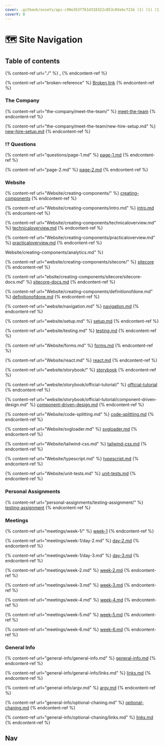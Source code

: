 ```yaml
---
cover: .gitbook/assets/api-c99e353f761d318322c853c03ebcf21b (1) (1) (1).gif
coverY: 0
---
```


# 🗺 Site Navigation

## Table of contents

{% content-ref url="./" %}
[.](./)
{% endcontent-ref %}

{% content-ref url="broken-reference" %}
[Broken link](broken-reference)
{% endcontent-ref %}

### The Company

{% content-ref url="the-company/meet-the-team/" %}
[meet-the-team](the-company/meet-the-team/)
{% endcontent-ref %}

{% content-ref url="the-company/meet-the-team/new-hire-setup.md" %}
[new-hire-setup.md](the-company/meet-the-team/new-hire-setup.md)
{% endcontent-ref %}

### ⁉ Questions

{% content-ref url="questions/page-1.md" %}
[page-1.md](questions/page-1.md)
{% endcontent-ref %}

{% content-ref url="page-2.md" %}
[page-2.md](page-2.md)
{% endcontent-ref %}

### Website

{% content-ref url="Website/creating-components/" %}
[creating-components](Website/creating-components/)
{% endcontent-ref %}

{% content-ref url="Website/creating-components/intro.md" %}
[intro.md](Website/creating-components/intro.md)
{% endcontent-ref %}

{% content-ref url="Website/creating-components/technicaloverview.md" %}
[technicaloverview.md](Website/creating-components/technicaloverview.md)
{% endcontent-ref %}

{% content-ref url="Website/creating-components/practicaloverview.md" %}
[practicaloverview.md](Website/creating-components/practicaloverview.md)
{% endcontent-ref %}

Website/creating-components/analytics.md" %}

{% content-ref url="website/creating-components/sitecore/" %}
[sitecore](website/creating-components/sitecore/)
{% endcontent-ref %}

{% content-ref url="ebsite/creating-components/sitecore/sitecore-docs.md" %}
[sitecore-docs.md](ebsite/creating-components/sitecore/sitecore-docs.md)
{% endcontent-ref %}

{% content-ref url="Website/creating-components/definitionofdone.md" %}
[definitionofdone.md](Website/creating-components/definitionofdone.md)
{% endcontent-ref %}

{% content-ref url="website/navigation.md" %}
[navigation.md](website/navigation.md)
{% endcontent-ref %}

{% content-ref url="website/setup.md" %}
[setup.md](website/setup.md)
{% endcontent-ref %}

{% content-ref url="website/testing.md" %}
[testing.md](website/testing.md)
{% endcontent-ref %}

{% content-ref url="Website/forms.md" %}
[forms.md](Website/forms.md)
{% endcontent-ref %}

{% content-ref url="Website/react.md" %}
[react.md](Website/react.md)
{% endcontent-ref %}

{% content-ref url="website/storybook/" %}
[storybook](website/storybook/)
{% endcontent-ref %}

{% content-ref url="website/storybook/official-tutorial/" %}
[official-tutorial](website/storybook/official-tutorial/)
{% endcontent-ref %}

{% content-ref url="website/storybook/official-tutorial/component-driven-design.md" %}
[component-driven-design.md](website/storybook/official-tutorial/component-driven-design.md)
{% endcontent-ref %}

{% content-ref url="Website/code-splitting.md" %}
[code-splitting.md](Website/code-splitting.md)
{% endcontent-ref %}

{% content-ref url="Website/svgloader.md" %}
[svgloader.md](Website/svgloader.md)
{% endcontent-ref %}

{% content-ref url="Website/tailwind-css.md" %}
[tailwind-css.md](Website/tailwind-css.md)
{% endcontent-ref %}

{% content-ref url="Website/typescript.md" %}
[typescript.md](Website/typescript.md)
{% endcontent-ref %}

{% content-ref url="Website/unit-tests.md" %}
[unit-tests.md](Website/unit-tests.md)
{% endcontent-ref %}

### Personal Assignments

{% content-ref url="personal-assignments/testing-assignment/" %}
[testing-assignment](personal-assignments/testing-assignment/)
{% endcontent-ref %}

### Meetings

{% content-ref url="meetings/week-1/" %}
[week-1](meetings/week-1/)
{% endcontent-ref %}

{% content-ref url="meetings/week-1/day-2.md" %}
[day-2.md](meetings/week-1/day-2.md)
{% endcontent-ref %}

{% content-ref url="meetings/week-1/day-3.md" %}
[day-3.md](meetings/week-1/day-3.md)
{% endcontent-ref %}

{% content-ref url="meetings/week-2.md" %}
[week-2.md](meetings/week-2.md)
{% endcontent-ref %}

{% content-ref url="meetings/week-3.md" %}
[week-3.md](meetings/week-3.md)
{% endcontent-ref %}

{% content-ref url="meetings/week-4.md" %}
[week-4.md](meetings/week-4.md)
{% endcontent-ref %}

{% content-ref url="meetings/week-5.md" %}
[week-5.md](meetings/week-5.md)
{% endcontent-ref %}

{% content-ref url="meetings/week-6.md" %}
[week-6.md](meetings/week-6.md)
{% endcontent-ref %}

### General Info

{% content-ref url="general-info/general-info.md" %}
[general-info.md](general-info/general-info.md)
{% endcontent-ref %}

{% content-ref url="general-info/general-info/links.md" %}
[links.md](general-info/general-info/links.md)
{% endcontent-ref %}

{% content-ref url="general-info/argv.md" %}
[argv.md](general-info/argv.md)
{% endcontent-ref %}

{% content-ref url="general-info/optional-chaning.md" %}
[optional-chaning.md](general-info/optional-chaning.md)
{% endcontent-ref %}

{% content-ref url="general-info/optional-chaning/links.md" %}
[links.md](general-info/optional-chaning/links.md)
{% endcontent-ref %}

## Nav
